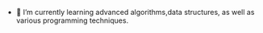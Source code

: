 
- 🌱 I’m currently learning advanced algorithms,data structures, as well as various programming techniques.
  
<!---
durvaakadam/durvaakadam is a ✨ special ✨ repository because its `README.md` (this file) appears on your GitHub profile.
You can click the Preview link to take a look at your changes.
--->
